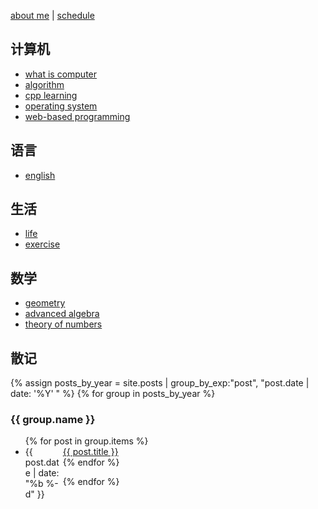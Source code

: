 [about me](/about) | [schedule](/schedule)

## 计算机

- [what is computer](/computer)
- [algorithm](/algorithm)
- [cpp learning](/cpp-learning)
- [operating system](/operating-system)
- [web-based programming](/web-program)

## 语言

- [english](/english)

## 生活

- [life](/life)
- [exercise](/exercise)

## 数学

- [geometry](/geometry)
- [advanced algebra](/algebra)
- [theory of numbers](/theory-of-numbers)

## 散记 

{% assign posts_by_year = site.posts | group_by_exp:"post", "post.date | date: '%Y' " %}
{% for group in posts_by_year %}

<h3>{{ group.name }}</h3>
<ul>
    {% for post in group.items %}
    <li><div style="width:60px;float:left;">{{ post.date | date: "%b %-d" }}</div> <a href="{{ site.baseurl }}{{ post.url }}">{{ post.title }}</a></li>
    {% endfor %}
</ul>
{% endfor %}